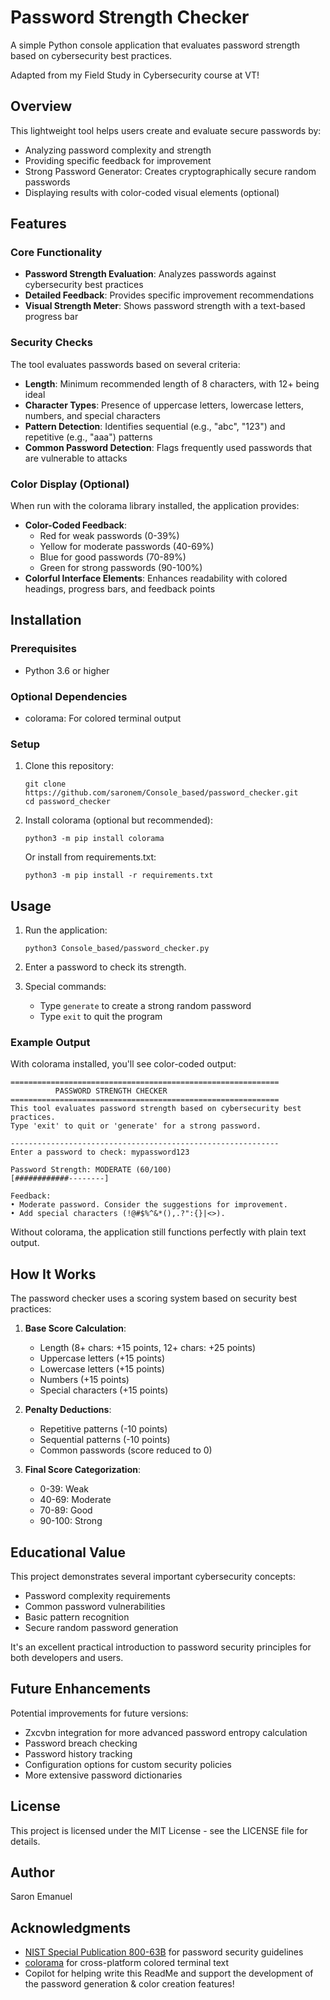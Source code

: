 # Password Strength Checker

A simple Python console application that evaluates password strength based on cybersecurity best practices.

Adapted from my Field Study in Cybersecurity course at VT!

## Overview

This lightweight tool helps users create and evaluate secure passwords by:
- Analyzing password complexity and strength
- Providing specific feedback for improvement
- Strong Password Generator: Creates cryptographically secure random passwords
- Displaying results with color-coded visual elements (optional)

## Features

### Core Functionality

- **Password Strength Evaluation**: Analyzes passwords against cybersecurity best practices
- **Detailed Feedback**: Provides specific improvement recommendations
- **Visual Strength Meter**: Shows password strength with a text-based progress bar

### Security Checks

The tool evaluates passwords based on several criteria:

- **Length**: Minimum recommended length of 8 characters, with 12+ being ideal
- **Character Types**: Presence of uppercase letters, lowercase letters, numbers, and special characters
- **Pattern Detection**: Identifies sequential (e.g., "abc", "123") and repetitive (e.g., "aaa") patterns
- **Common Password Detection**: Flags frequently used passwords that are vulnerable to attacks

### Color Display (Optional)

When run with the colorama library installed, the application provides:

- **Color-Coded Feedback**: 
  - Red for weak passwords (0-39%)
  - Yellow for moderate passwords (40-69%)
  - Blue for good passwords (70-89%)
  - Green for strong passwords (90-100%)
- **Colorful Interface Elements**: Enhances readability with colored headings, progress bars, and feedback points

## Installation

### Prerequisites
- Python 3.6 or higher

### Optional Dependencies
- colorama: For colored terminal output

### Setup
1. Clone this repository:
   ```
   git clone https://github.com/saronem/Console_based/password_checker.git
   cd password_checker
   ```

2. Install colorama (optional but recommended):
   ```
   python3 -m pip install colorama
   ```
   
   Or install from requirements.txt:
   ```
   python3 -m pip install -r requirements.txt
   ```

## Usage

1. Run the application:
   ```
   python3 Console_based/password_checker.py
   ```

2. Enter a password to check its strength.

3. Special commands:
   - Type `generate` to create a strong random password
   - Type `exit` to quit the program

### Example Output

With colorama installed, you'll see color-coded output:

```
============================================================
          PASSWORD STRENGTH CHECKER
============================================================
This tool evaluates password strength based on cybersecurity best practices.
Type 'exit' to quit or 'generate' for a strong password.

------------------------------------------------------------
Enter a password to check: mypassword123

Password Strength: MODERATE (60/100)
[############--------]

Feedback:
• Moderate password. Consider the suggestions for improvement.
• Add special characters (!@#$%^&*(),.?":{}|<>).
```

Without colorama, the application still functions perfectly with plain text output.

## How It Works

The password checker uses a scoring system based on security best practices:

1. **Base Score Calculation**:
   - Length (8+ chars: +15 points, 12+ chars: +25 points)
   - Uppercase letters (+15 points)
   - Lowercase letters (+15 points)
   - Numbers (+15 points)
   - Special characters (+15 points)

2. **Penalty Deductions**:
   - Repetitive patterns (-10 points)
   - Sequential patterns (-10 points)
   - Common passwords (score reduced to 0)

3. **Final Score Categorization**:
   - 0-39: Weak
   - 40-69: Moderate
   - 70-89: Good
   - 90-100: Strong

## Educational Value

This project demonstrates several important cybersecurity concepts:
- Password complexity requirements
- Common password vulnerabilities
- Basic pattern recognition
- Secure random password generation

It's an excellent practical introduction to password security principles for both developers and users.

## Future Enhancements

Potential improvements for future versions:
- Zxcvbn integration for more advanced password entropy calculation
- Password breach checking
- Password history tracking
- Configuration options for custom security policies
- More extensive password dictionaries

## License

This project is licensed under the MIT License - see the LICENSE file for details.

## Author

Saron Emanuel

## Acknowledgments

- [NIST Special Publication 800-63B](https://pages.nist.gov/800-63-3/sp800-63b.html) for password security guidelines
- [colorama](https://pypi.org/project/colorama/) for cross-platform colored terminal text
- Copilot for helping write this ReadMe and support the development of the password generation & color creation features!
